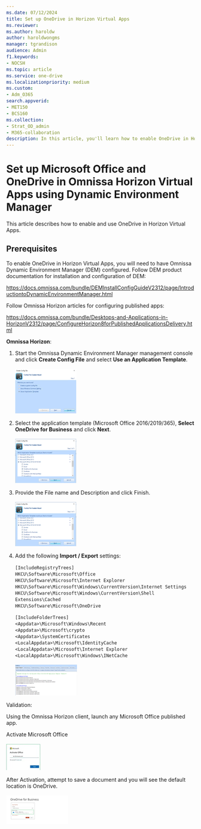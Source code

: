 ```yaml
---
ms.date: 07/12/2024
title: Set up OneDrive in Horizon Virtual Apps
ms.reviewer: 
ms.author: haroldw
author: haroldwongms
manager: tgrandison
audience: Admin
f1.keywords:
- NOCSH
ms.topic: article
ms.service: one-drive
ms.localizationpriority: medium
ms.custom:
- Adm_O365
search.appverid:
- MET150
- BCS160
ms.collection:
- Strat_OD_admin
- M365-collaboration
description: In this article, you'll learn how to enable OneDrive in Horizon Virtual Apps.
---
```


# Set up Microsoft Office and OneDrive in Omnissa Horizon Virtual Apps using Dynamic Environment Manager

This article describes how to enable and use OneDrive in Horizon Virtual Apps.

## Prerequisites

To enable OneDrive in Horizon Virtual Apps, you will need to have Omnissa Dynamic Environment Manager (DEM) configured. Follow DEM product documentation for installation and configuration of DEM:

https://docs.omnissa.com/bundle/DEMInstallConfigGuideV2312/page/IntroductiontoDynamicEnvironmentManager.html

Follow Omnissa Horizon articles for configuring published apps:

https://docs.omnissa.com/bundle/Desktops-and-Applications-in-HorizonV2312/page/ConfigureHorizon8forPublishedApplicationsDelivery.html


**Omnissa Horizon**:

1.	Start the Omnissa Dynamic Environment Manager management console and click **Create Config File** and select **Use an Application Template**. \
\
![Screenshot of Create Config File.](media/horizon/1-create-config-file.png)

1.	Select the application template (Microsoft Office 2016/2019/365), **Select OneDrive for Business** and click **Next**. \
\
![Screenshot of Select and application Template.](media/horizon/2-application-template.png)

1.	Provide the File name and Description and click Finish. \
\
![Screenshot of File name.](media/horizon/3-file-name.png)

1.	Add the following **Import / Export** settings:

    `[IncludeRegistryTrees]` \
`HKCU\Software\Microsoft\Office` \
`HKCU\Software\Microsoft\Internet Explorer` \
`HKCU\Software\Microsoft\Windows\CurrentVersion\Internet Settings` \
`HKCU\Software\Microsoft\Windows\CurrentVersion\Shell Extensions\Cached` \
`HKCU\Software\Microsoft\OneDrive`

    `[IncludeFolderTrees]` \
`<Appdata>\Microsoft\Windows\Recent` \
`<Appdata>\Microsoft\crypto` \
`<Appdata>\SystemCertificates` \
`<LocalAppdata>\Microsoft\IdentityCache` \
`<LocalAppdata>\Microsoft\Internet Explorer` \
`<LocalAppdata>\Microsoft\Windows\INetCache` \
\
![Screenshot of Select and application Template.](media/horizon/4-import-export.png)

Validation:

Using the Omnissa Horizon client, launch any Microsoft Office published app.

Activate Microsoft Office \
\
![Screenshot of Activation.](media/horizon/activate.jpg)

After Activation, attempt to save a document and you will see the default location is OneDrive. \
\
![Screenshot of OneDrive.](media/horizon/validate.png)
